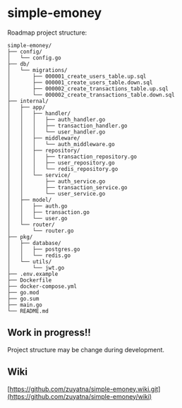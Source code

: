 # simple-emoney

Roadmap project structure:

```
simple-emoney/
├── config/
│   └── config.go
├── db/
│   └── migrations/
│       ├── 000001_create_users_table.up.sql
│       ├── 000001_create_users_table.down.sql
│       ├── 000002_create_transactions_table.up.sql
│       └── 000002_create_transactions_table.down.sql
├── internal/
│   ├── app/
│   │   ├── handler/
│   │   │   ├── auth_handler.go
│   │   │   ├── transaction_handler.go
│   │   │   └── user_handler.go
│   │   ├── middleware/
│   │   │   └── auth_middleware.go
│   │   ├── repository/
│   │   │   ├── transaction_repository.go
│   │   │   ├── user_repository.go
│   │   │   └── redis_repository.go
│   │   └── service/
│   │       ├── auth_service.go
│   │       ├── transaction_service.go
│   │       └── user_service.go
│   ├── model/
│   │   ├── auth.go
│   │   ├── transaction.go
│   │   └── user.go
│   └── router/
│       └── router.go
├── pkg/
│   ├── database/
│   │   ├── postgres.go
│   │   └── redis.go
│   └── utils/
│       └── jwt.go
├── .env.example
├── Dockerfile
├── docker-compose.yml
├── go.mod
├── go.sum
├── main.go
└── README.md
```

## Work in progress!!
Project structure may be change during development.

## Wiki
[https://github.com/zuyatna/simple-emoney.wiki.git](https://github.com/zuyatna/simple-emoney/wiki)
